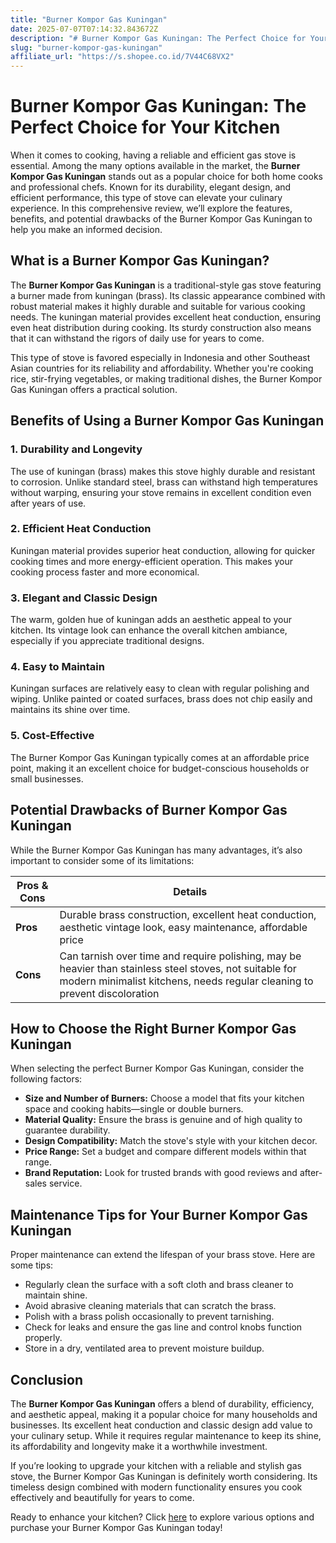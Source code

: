 ```yaml
---
title: "Burner Kompor Gas Kuningan"
date: 2025-07-07T07:14:32.843672Z
description: "# Burner Kompor Gas Kuningan: The Perfect Choice for Your Kitchen..."
slug: "burner-kompor-gas-kuningan"
affiliate_url: "https://s.shopee.co.id/7V44C68VX2"
---
```

# Burner Kompor Gas Kuningan: The Perfect Choice for Your Kitchen

When it comes to cooking, having a reliable and efficient gas stove is essential. Among the many options available in the market, the **Burner Kompor Gas Kuningan** stands out as a popular choice for both home cooks and professional chefs. Known for its durability, elegant design, and efficient performance, this type of stove can elevate your culinary experience. In this comprehensive review, we’ll explore the features, benefits, and potential drawbacks of the Burner Kompor Gas Kuningan to help you make an informed decision.

## What is a Burner Kompor Gas Kuningan?

The **Burner Kompor Gas Kuningan** is a traditional-style gas stove featuring a burner made from kuningan (brass). Its classic appearance combined with robust material makes it highly durable and suitable for various cooking needs. The kuningan material provides excellent heat conduction, ensuring even heat distribution during cooking. Its sturdy construction also means that it can withstand the rigors of daily use for years to come.

This type of stove is favored especially in Indonesia and other Southeast Asian countries for its reliability and affordability. Whether you're cooking rice, stir-frying vegetables, or making traditional dishes, the Burner Kompor Gas Kuningan offers a practical solution.

## Benefits of Using a Burner Kompor Gas Kuningan

### 1. Durability and Longevity

The use of kuningan (brass) makes this stove highly durable and resistant to corrosion. Unlike standard steel, brass can withstand high temperatures without warping, ensuring your stove remains in excellent condition even after years of use.

### 2. Efficient Heat Conduction

Kuningan material provides superior heat conduction, allowing for quicker cooking times and more energy-efficient operation. This makes your cooking process faster and more economical.

### 3. Elegant and Classic Design

The warm, golden hue of kuningan adds an aesthetic appeal to your kitchen. Its vintage look can enhance the overall kitchen ambiance, especially if you appreciate traditional designs.

### 4. Easy to Maintain

Kuningan surfaces are relatively easy to clean with regular polishing and wiping. Unlike painted or coated surfaces, brass does not chip easily and maintains its shine over time.

### 5. Cost-Effective

The Burner Kompor Gas Kuningan typically comes at an affordable price point, making it an excellent choice for budget-conscious households or small businesses.

## Potential Drawbacks of Burner Kompor Gas Kuningan

While the Burner Kompor Gas Kuningan has many advantages, it’s also important to consider some of its limitations:

| **Pros & Cons** | **Details** |
|------------------|--------------|
| **Pros** | Durable brass construction, excellent heat conduction, aesthetic vintage look, easy maintenance, affordable price |
| **Cons** | Can tarnish over time and require polishing, may be heavier than stainless steel stoves, not suitable for modern minimalist kitchens, needs regular cleaning to prevent discoloration |

## How to Choose the Right Burner Kompor Gas Kuningan

When selecting the perfect Burner Kompor Gas Kuningan, consider the following factors:

- **Size and Number of Burners:** Choose a model that fits your kitchen space and cooking habits—single or double burners.
- **Material Quality:** Ensure the brass is genuine and of high quality to guarantee durability.
- **Design Compatibility:** Match the stove's style with your kitchen decor.
- **Price Range:** Set a budget and compare different models within that range.
- **Brand Reputation:** Look for trusted brands with good reviews and after-sales service.

## Maintenance Tips for Your Burner Kompor Gas Kuningan

Proper maintenance can extend the lifespan of your brass stove. Here are some tips:

- Regularly clean the surface with a soft cloth and brass cleaner to maintain shine.
- Avoid abrasive cleaning materials that can scratch the brass.
- Polish with a brass polish occasionally to prevent tarnishing.
- Check for leaks and ensure the gas line and control knobs function properly.
- Store in a dry, ventilated area to prevent moisture buildup.

## Conclusion

The **Burner Kompor Gas Kuningan** offers a blend of durability, efficiency, and aesthetic appeal, making it a popular choice for many households and businesses. Its excellent heat conduction and classic design add value to your culinary setup. While it requires regular maintenance to keep its shine, its affordability and longevity make it a worthwhile investment.

If you’re looking to upgrade your kitchen with a reliable and stylish gas stove, the Burner Kompor Gas Kuningan is definitely worth considering. Its timeless design combined with modern functionality ensures you cook effectively and beautifully for years to come.

Ready to enhance your kitchen? Click [here](https://s.shopee.co.id/7V44C68VX2) to explore various options and purchase your Burner Kompor Gas Kuningan today!